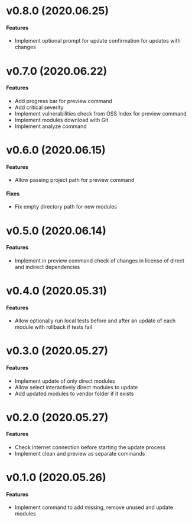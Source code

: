 # v0.8.0 (2020.06.25)

#### Features
- Implement optional prompt for update confirmation for updates with changes

# v0.7.0 (2020.06.22)

#### Features
- Add progress bar for preview command
- Add critical severity
- Implement vulnerabilities check from OSS Index for preview command
- Implement modules download with Git
- Implement analyze command

# v0.6.0 (2020.06.15)

#### Features
- Allow passing project path for preview command

#### Fixes
- Fix empty directory path for new modules

# v0.5.0 (2020.06.14)

#### Features
- Implement in preview command check of changes in license of direct and indirect dependencies

# v0.4.0 (2020.05.31)

#### Features
- Allow optionally run local tests before and after an update of each module with rollback if tests fail

# v0.3.0 (2020.05.27)

#### Features
- Implement update of only direct modules
- Allow select interactively direct modules to update
- Add updated modules to vendor folder if it exists

# v0.2.0 (2020.05.27)

#### Features
- Check internet connection before starting the update process
- Implement clean and preview as separate commands

# v0.1.0 (2020.05.26)

#### Features
- Implement command to add missing, remove unused and update modules